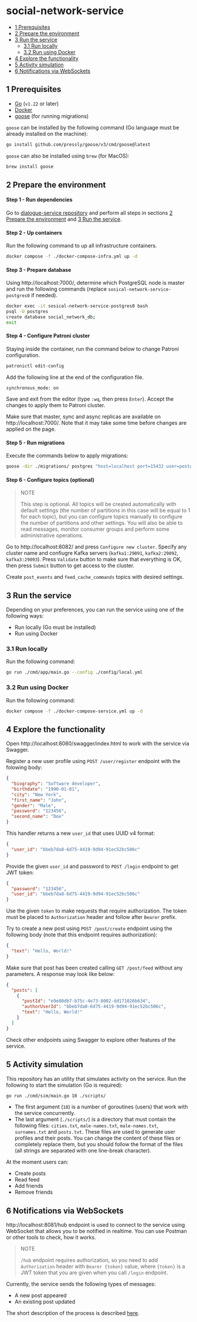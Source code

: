 # social-network-service

* [1 Prerequisites](#1-prerequisites)
* [2 Prepare the environment](#2-prepare-the-environment)
* [3 Run the service](#3-run-the-service)
  * [3.1 Run locally](#31-run-locally)
  * [3.2 Run using Docker](#32-run-using-docker)
* [4 Explore the functionality](#4-explore-the-functionality)
* [5 Activity simulation](#5-activity-simulation)
* [6 Notifications via WebSockets](#6-notifications-via-websockets)

## 1 Prerequisites

* [Go](https://go.dev/) (`v1.22` or later)
* [Docker](https://www.docker.com/)
* [goose](https://github.com/pressly/goose) (for running migrations)

`goose` can be installed by the following command (Go language must be already installed on the machine):

```bash
go install github.com/pressly/goose/v3/cmd/goose@latest
```

`goose` can also be installed using `brew` (for MacOS):

```bash
brew install goose
```

## 2 Prepare the environment

#### Step 1 - Run dependencies

Go to [dialogue-service repository](https://github.com/orochi-keydream/dialogue-service/tree/main) and perform all steps in sections [2 Prepare the environment](https://github.com/orochi-keydream/dialogue-service/blob/main/README.md#2-prepare-the-environment) and [3 Run the service](https://github.com/orochi-keydream/dialogue-service/blob/main/README.md#3-run-the-service).

#### Step 2 - Up containers

Run the following command to up all infrastructure containers.

```bash
docker compose -f ./docker-compose-infra.yml up -d
```

#### Step 3 - Prepare database

Using http://localhost:7000/, determine which PostgreSQL node is master and run the following commands (replace `sosical-network-service-postgres0` if needed).

```bash
docker exec -it sosical-network-service-postgres0 bash
psql -U postgres
create database social_network_db;
exit
```

#### Step 4 - Configure Patroni cluster

Staying inside the container, run the command below to change Patroni configuration.

```bash
patronictl edit-config
```

Add the following line at the end of the configuration file.

```
synchronous_mode: on
```

Save and exit from the editor (type `:wq`, then press `Enter`). Accept the changes to apply them to Patroni cluster.

Make sure that master, sync and async replicas are available on http://localhost:7000/. Note that it may take some time before changes are applied on the page.

#### Step 5 - Run migrations

Execute the commands below to apply migrations:

```bash
goose -dir ./migrations/ postgres "host=localhost port=15432 user=postgres password=123 dbname=social_network_db" up
```

#### Step 6 - Configure topics (optional)

> NOTE
> 
> This step is optional. All topics will be created automatically with default settings (the number of partitions in this case will be equal to 1 for each topic), but you can configure topics manually to configure the number of partitions and other settings. You will also be able to read messages, monitor consumer groups and perform some administrative operations.

Go to http://localhost:8082/ and press `Configure new cluster`. Specify any cluster name and confiugre Kafka servers (`kafka1:29091`, `kafka2:29092`, `kafka3:29093`). Press `Validate` button to make sure that everything is OK, then press `Submit` button to get access to the cluster.

Create `post_events` and `feed_cache_commands` topics with desired settings.

## 3 Run the service

Depending on your preferences, you can run the service using one of the following ways:

* Run locally (Go must be installed)
* Run using Docker

### 3.1 Run locally

Run the following command:

```bash
go run ./cmd/app/main.go --config ./config/local.yml
```

### 3.2 Run using Docker

Run the following command:

```bash
docker compose -f ./docker-compose-service.yml up -d
```

## 4 Explore the functionality

Open http://localhost:8080/swagger/index.html to work with the service via Swagger.

Register a new user profile using `POST /user/register` endpoint with the folowing body:

```json
{
  "biography": "Software developer",
  "birthdate": "1990-01-01",
  "city": "New York",
  "first_name": "John",
  "gender": "Male",
  "password": "123456",
  "second_name": "Doe"
}
```

This handler returns a new `user_id` that uses UUID v4 format:

```json
{
  "user_id": "bbeb7da8-6d75-4419-9d94-91ec52bc506c"
}
```

Provide the given `user_id` and password to `POST /login` endpoint to get JWT token:

```json
{
  "password": "123456",
  "user_id": "bbeb7da8-6d75-4419-9d94-91ec52bc506c"
}
```

Use the given `token` to make requests that require authorization. The token must be placed to `Authorization` header and follow after `Bearer` prefix.

Try to create a new post using `POST /post/create` endpoint using the following body (note that this endpoint requires authorization):

```json
{
  "text": "Hello, World!"
}
```

Make sure that post has been created calling `GET /post/feed` without any parameters. A response may look like below:

```json
{
  "posts": [
    {
      "postId": "e9e80db7-b75c-4e73-8002-dd171026b634",
      "authorUserId": "bbeb7da8-6d75-4419-9d94-91ec52bc506c",
      "text": "Hello, World!"
    }
  ]
}
```

Check other endpoints using Swagger to explore other features of the service.

## 5 Activity simulation

This repository has an utility that simulates activity on the service. Run the following to start the simulation (Go is required):

```bash
go run ./cmd/sim/main.go 10 ./scripts/
```

* The first argument (`10`) is a number of goroutines (users) that work with the service concurrently.
* The last argument (`./scripts/`) is a directory that must contain the following files: `cities.txt`, `male-names.txt`, `male-names.txt`, `surnames.txt` and `posts.txt`. These files are used to generate user profiles and their posts. You can change the content of these files or completely replace them, but you should follow the format of the files (all strings are separated with one line-break character).

At the moment users can:

* Create posts
* Read feed
* Add friends
* Remove friends

## 6 Notifications via WebSockets

http://localhost:8081/hub endpoint is used to connect to the service using WebSocket that allows you to be notified in realtime. You can use Postman or other tools to check, how it works.

> NOTE
> 
> `/hub` endpoint requires authorization, so you need to add `Authorization` header with `Bearer {token}` value, where `{token}` is a JWT token that you are given when you call `/login` endpoint.

Currently, the service sends the following types of messages:

* A new post appeared
* An existing post updated

The short description of the process is described [here](https://github.com/orochi-keydream/social-network-service/wiki/WebSocket-scheme-description).
